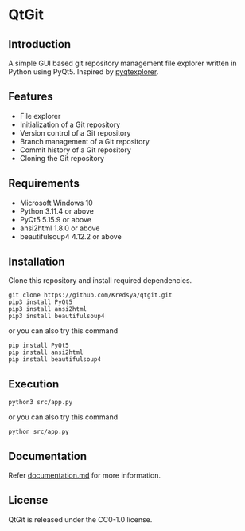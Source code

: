 # QtGit

## Introduction

A simple GUI based git repository management file explorer written in Python using PyQt5. Inspired by [pyqtexplorer](https://github.com/adesfontaines/pyqtexplorer).

## Features

* File explorer
* Initialization of a Git repository
* Version control of a Git repository
* Branch management of a Git repository
* Commit history of a Git repository
* Cloning the Git repository

## Requirements

* Microsoft Windows 10
* Python 3.11.4 or above
* PyQt5 5.15.9 or above
* ansi2html 1.8.0 or above
* beautifulsoup4 4.12.2 or above

## Installation

Clone this repository and install required dependencies.

```shell
git clone https://github.com/Kredsya/qtgit.git
pip3 install PyQt5
pip3 install ansi2html
pip3 install beautifulsoup4
```

or you can also try this command

```shell
pip install PyQt5
pip install ansi2html
pip install beautifulsoup4
```

## Execution

```shell
python3 src/app.py
```

or you can also try this command

```shell
python src/app.py
```

## Documentation

Refer [documentation.md](documentation.md) for more information.

## License

QtGit is released under the CC0-1.0 license.
